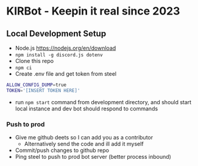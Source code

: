 # KIRBot - Keepin it real since 2023

## Local Development Setup

- Node.js https://nodejs.org/en/download
- `npm install -g discord.js dotenv`
- Clone this repo
- `npm ci`
- Create .env file and get token from steel
```sh
ALLOW_CONFIG_DUMP=true
TOKEN='[INSERT TOKEN HERE]'
``````
- run `npm start` command from development directory, and should start local instance and dev bot should respond to commands

### Push to prod
- Give me github deets so I can add you as a contributor
    - Alternatively send the code and ill add it myself
- Commit/push changes to github repo
- Ping steel to push to prod bot server (better process inbound)
